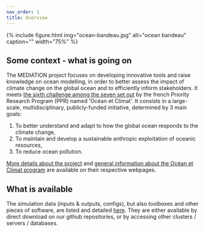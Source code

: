 ```yaml
---
nav_order: 1
title: Overview
---
```


{% include figure.html img="ocean-bandeau.jpg" alt="ocean bandeau" caption="" width="75%" %}

## Some context - what is going on

The MEDIATION project focuses on developing innovative tools and raise knowledge on ocean modelling, in order to better assess the impact of climate change on the global ocean and to efficiently inform stakeholders. It meets [the sixth challenge among the seven set out](https://www.ocean-climat.fr/Le-PPR/Les-defis-du-PPR) by the french Priority Research Program (PPR) named 'Océan et Climat'. It consists in a large-scale, multidisciplinary, publicly-funded initiative, determined by 3 main goals:

1) To better understand and adapt to how the global ocean responds to the climate change, 
2) To maintain and develop a sustainable anthropic exploitation of oceanic resources,
3) To reduce ocean pollution.

[More details about the project](https://oceansconnectes.org/mediation-un-jumeau-numerique-robuste-et-efficace-de-locean/) and [general information about the Océan et Climat program](https://www.ocean-climat.fr/) are available on their respective webpages.

## What is available

The simulation data (inputs & outputs, configs), but also toolboxes and other pieces of software, are listed and detailed [here](https://github.com/mediation-ocean.github.io/mediation-catalog-webpage/content/accessdata/). They are either available by direct download on our github repositories, or by accessing other clusters / servers / databases.
    
